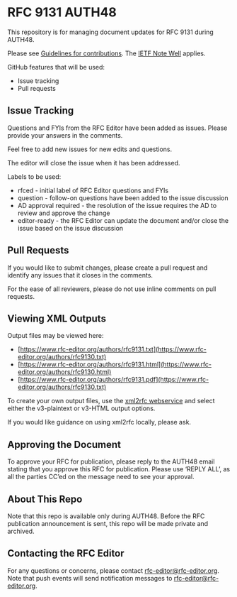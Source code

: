 # RFC 9131 AUTH48
This repository is for managing document updates for RFC 9131 during AUTH48. 

Please see [Guidelines for contributions](https://github.com/rfc-editor/rfc9131-AUTH48/blob/main/CONTRIBUTING.md). The [IETF Note Well](https://github.com/rfc-editor/rfc9131-AUTH48/blob/main/note-well.md) applies.

GitHub features that will be used:
* Issue tracking
* Pull requests

## Issue Tracking
Questions and FYIs from the RFC Editor have been added as issues. Please provide your answers in the comments. 

Feel free to add new issues for new edits and questions. 

The editor will close the issue when it has been addressed. 

Labels to be used:
* rfced - initial label of RFC Editor questions and FYIs
* question - follow-on questions have been added to the issue discussion
* AD approval required - the resolution of the issue requires the AD to review and approve the change
* editor-ready - the RFC Editor can update the document and/or close the issue based on the issue discussion

## Pull Requests
If you would like to submit changes, please create a pull request and identify any issues that it closes in the comments. 

For the ease of all reviewers, please do not use inline comments on pull requests.
   
## Viewing XML Outputs
Output files may be viewed here:
* [https://www.rfc-editor.org/authors/rfc9131.txt](https://www.rfc-editor.org/authors/rfc9130.txt)
* [https://www.rfc-editor.org/authors/rfc9131.html](https://www.rfc-editor.org/authors/rfc9130.html)
* [https://www.rfc-editor.org/authors/rfc9131.pdf](https://www.rfc-editor.org/authors/rfc9130.txt)
   
To create your own output files, use the [xml2rfc webservice](https://xml2rfc.tools.ietf.org/experimental.html) and select either the v3-plaintext or v3-HTML output options.

If you would like guidance on using xml2rfc locally, please ask.

## Approving the Document
To approve your RFC for publication, please reply to the AUTH48 email stating that you approve this RFC for publication.  Please use ‘REPLY ALL’, as all the parties CC’ed on the message need to see your approval.

## About This Repo
Note that this repo is available only during AUTH48. Before the RFC publication announcement is sent, this repo will be made private and archived. 

## Contacting the RFC Editor
For any questions or concerns, please contact rfc-editor@rfc-editor.org. 
Note that push events will send notification messages to rfc-editor@rfc-editor.org. 
